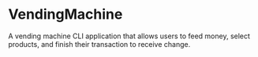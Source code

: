 # VendingMachine
A vending machine CLI application that allows users to feed money, select products, and finish their transaction to receive change.
